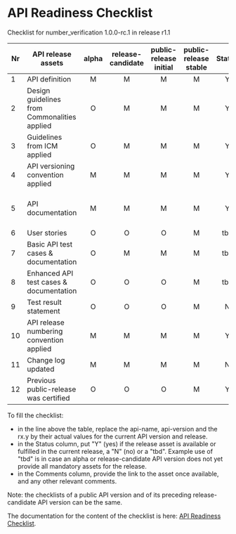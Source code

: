 # API Readiness Checklist

Checklist for number_verification 1.0.0-rc.1 in release r1.1

| Nr | API release assets  | alpha | release-candidate |  public-release<br>initial | public-release<br> stable | Status | Comments |
|----|----------------------------------------------|:-----:|:-----------------:|:-------:|:------:|:----:|:----:|
|  1 | API definition                               |   M   |         M         |    M    |    M   |   Y   | [link](/code/API_definitions/number_verification.yaml) |
|  2 | Design guidelines from Commonalities applied |   O   |         M         |    M    |    M   |  Y    |      |
|  3 | Guidelines from ICM applied                  |   O   |         M         |    M    |    M   |   Y   |      |
|  4 | API versioning convention applied            |   M   |         M         |    M    |    M   |   Y   |      |
|  5 | API documentation                            |   M   |         M         |    M    |    M   |   Y   | Embed documentation into API spec - [link](/code/API_definitions/number_verification.yaml)  |
|  6 | User stories                                 |   O   |         O         |    O    |    M   |   tbd   | [PR #129](https://github.com/camaraproject/NumberVerification/pull/129/files) |
|  7 | Basic API test cases & documentation         |   O   |         M         |    M    |    M   |   tbd   | [PR #124](https://github.com/camaraproject/NumberVerification/pull/124/files) |
|  8 | Enhanced API test cases & documentation      |   O   |         O         |    O    |    M   |   tbd  | [PR #124](https://github.com/camaraproject/NumberVerification/pull/124/files) |
|  9 | Test result statement                        |   O   |         O         |    O    |    M   |   N   | link |
| 10 | API release numbering convention applied     |   M   |         M         |    M    |    M   |   Y   |      |
| 11 | Change log updated                           |   M   |         M         |    M    |    M   |   N   | [link](/CHANGELOG.md) |
| 12 | Previous public-release was certified        |   O   |         O         |    O    |    M   |   Y   |      |

To fill the checklist:
- in the line above the table, replace the api-name, api-version and the rx.y by their actual values for the current API version and release.
- in the Status column, put "Y" (yes) if the release asset is available or fulfilled in the current release, a "N" (no) or a "tbd". Example use of "tbd" is in case an alpha or release-candidate API version does not yet provide all mandatory assets for the release.
- in the Comments column, provide the link to the asset once available, and any other relevant comments.

Note: the checklists of a public API version and of its preceding release-candidate API version can be the same.

The documentation for the content of the checklist is here: [API Readiness Checklist](https://wiki.camaraproject.org/display/CAM/API+Release+Process#APIReleaseProcess-APIreadinesschecklist).
